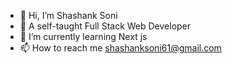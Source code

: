 - 👋 Hi, I’m Shashank Soni
- 📝 A self-taught Full Stack Web Developer
- 🌱 I’m currently learning Next js
- 📫 How to reach me shashanksoni61@gmail.com

<!---
shashanksoni61/shashanksoni61 is a ✨ special ✨ repository because its `README.md` (this file) appears on your GitHub profile.
You can click the Preview link to take a look at your changes.
--->
